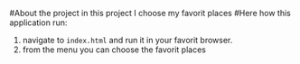 #About the project
in this project I choose my favorit places
#Here how this application run:
1. navigate to `index.html` and run it in your favorit browser. 
2. from the menu you can choose the favorit places
